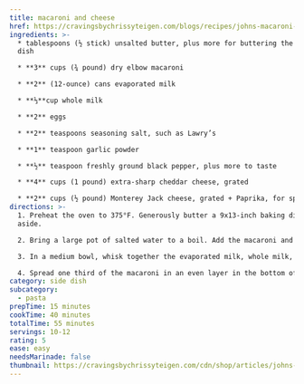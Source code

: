 ```yaml
---
title: macaroni and cheese
href: https://cravingsbychrissyteigen.com/blogs/recipes/johns-macaroni-cheese?srsltid=AfmBOorcN-nCKaZ_5uEqb14Sgd1_A3FB_MysA2id-J1uR3NGmym0zHxM
ingredients: >-
  * tablespoons (½ stick) unsalted butter, plus more for buttering the baking
  dish

  * **3** cups (¾ pound) dry elbow macaroni

  * **2** (12-ounce) cans evaporated milk

  * **⅓**cup whole milk

  * **2** eggs

  * **2** teaspoons seasoning salt, such as Lawry’s

  * **1** teaspoon garlic powder

  * **½** teaspoon freshly ground black pepper, plus more to taste

  * **4** cups (1 pound) extra-sharp cheddar cheese, grated

  * **2** cups (½ pound) Monterey Jack cheese, grated + Paprika, for sprinkling
directions: >-
  1. Preheat the oven to 375°F. Generously butter a 9x13-inch baking dish; set
  aside. 

  2. Bring a large pot of salted water to a boil. Add the macaroni and cook according to package directions until al dente. Drain well and return the pasta to the pot. Add the butter and toss until the pasta is coated and butter has melted; set aside.

  3. In a medium bowl, whisk together the evaporated milk, whole milk, and eggs. Stir in the seasoning salt, garlic powder, 1 teaspoon salt, and ½ teaspoon pepper. In another medium bowl, combine cheddar and Jack cheeses.

  4. Spread one third of the macaroni in an even layer in the bottom of the buttered baking dish and cover evenly with one-third of the cheese. Repeat with the remaining macaroni and shredded cheeses. Pour the milk mixture evenly over the contents of the baking dish, sprinkle with paprika, and bake until the top layer is lightly browned, 40–45 minutes. Let stand 10 to 15 minutes before serving.
category: side dish
subcategory:
  - pasta
prepTime: 15 minutes
cookTime: 40 minutes
totalTime: 55 minutes
servings: 10-12
rating: 5
ease: easy
needsMarinade: false
thumbnail: https://cravingsbychrissyteigen.com/cdn/shop/articles/johns-macaroni-and-cheese-4x5_a00e65ce-b2a6-4e72-a10f-8d29fc5d9a90.jpg?v=1695807952
---
```

